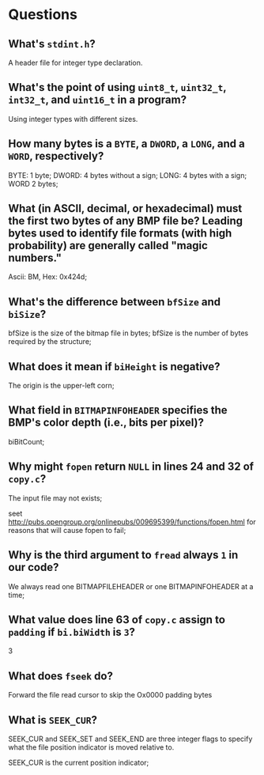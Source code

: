 # Questions

## What's `stdint.h`?

A header file for integer type declaration.

## What's the point of using `uint8_t`, `uint32_t`, `int32_t`, and `uint16_t` in a program?

Using integer types with different sizes.

## How many bytes is a `BYTE`, a `DWORD`, a `LONG`, and a `WORD`, respectively?

BYTE: 1 byte; DWORD: 4 bytes without a sign; LONG: 4 bytes with a sign; WORD 2 bytes;

## What (in ASCII, decimal, or hexadecimal) must the first two bytes of any BMP file be? Leading bytes used to identify file formats (with high probability) are generally called "magic numbers."

Ascii: BM, Hex: 0x424d;

## What's the difference between `bfSize` and `biSize`?

bfSize is the size of the bitmap file in bytes; bfSize is the number of bytes required by the structure;

## What does it mean if `biHeight` is negative?

The origin is the upper-left corn;

## What field in `BITMAPINFOHEADER` specifies the BMP's color depth (i.e., bits per pixel)?

biBitCount;

## Why might `fopen` return `NULL` in lines 24 and 32 of `copy.c`?

The input file may not exists;

seet http://pubs.opengroup.org/onlinepubs/009695399/functions/fopen.html
for reasons that will cause fopen to fail;

## Why is the third argument to `fread` always `1` in our code?

We always read one BITMAPFILEHEADER or one BITMAPINFOHEADER at a time;

## What value does line 63 of `copy.c` assign to `padding` if `bi.biWidth` is `3`?

3

## What does `fseek` do?

Forward the file read cursor to skip the Ox0000 padding bytes

## What is `SEEK_CUR`?
SEEK_CUR and SEEK_SET and SEEK_END are three integer flags to specify what
the file position indicator is moved relative to.

SEEK_CUR is the current position indicator;

